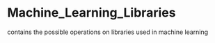 # Machine_Learning_Libraries
contains the possible operations on libraries used in machine learning
